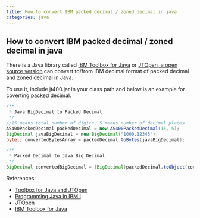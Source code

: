 ```yaml
---
title: How to convert IBM packed decimal / zoned decimal in java
categories: java
---
```


## How to convert IBM packed decimal / zoned decimal in java

There is a Java library called [IBM Toolbox for Java](https://www-03.ibm.com/systems/power/software/i/toolbox/downloads.html) or [JTOpen, a open source version](http://sourceforge.net/projects/jt400) can convert to/from IBM decimal format of packed decimal and zoned decimal in Java.

To use it, include jt400.jar in your class path and below is an example for coverting packed decimal.

``` java
/**
 * Java BigDecimal to Packed Decimal
 */
//15 means total number of digits, 5 means number of decimal places
AS400PackedDecimal packedDecimal = new AS400PackedDecimal(15, 5);
BigDecimal javaBigDecimal = new BigDecimal("1000.12345");
byte[] convertedBytesArray = packedDecimal.toBytes(javaBigDecimal);

/**
 * Packed Decimal to Java Big Decimal
 */
BigDecimal convertedBigDecimal = (BigDecimal)packedDecimal.toObject(convertedBytesArray);
```

References:
- [Toolbox for Java and JTOpen](https://www.ibm.com/developerworks/ibmi/library/i-javatoolbox/index.html)
- [Programming Java in IBM i](https://www.ibm.com/support/knowledgecenter/en/ssw_ibm_i_73/rzahh/page1.htm)
- [JTOpen](http://jt400.sourceforge.net/)
- [IBM Toolbox for Java](http://www.ibm.com/systems/i/software/toolbox/)